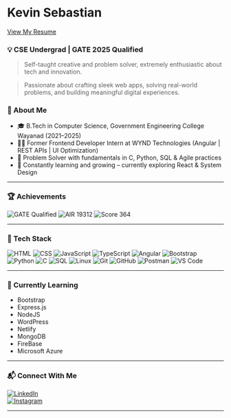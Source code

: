 # Kevin Sebastian 

[View My Resume](https://github.com/KVN-SBN/KVN-SBN/blob/main/Kevin_Sebastian_Resume.pdf)


### 💡 CSE Undergrad | GATE 2025 Qualified  
> Self-taught creative and problem solver, extremely enthusiastic about tech and innovation.

> Passionate about crafting sleek web apps, solving real-world problems, and building meaningful digital experiences.

### 🚀 About Me
- 🎓 B.Tech in Computer Science, Government Engineering College Wayanad (2021–2025)
- 👨‍💻 Former Frontend Developer Intern at WYND Technologies (Angular | REST APIs | UI Optimization)
- 🧠 Problem Solver with fundamentals in C, Python, SQL & Agile practices
- 🌱 Constantly learning and growing – currently exploring React & System Design

---

### 🏆 Achievements
![GATE Qualified](https://img.shields.io/badge/GATE%202025-Qualified-blue?style=flat-square&logo=codeforces&logoColor=white)
![AIR 19312](https://img.shields.io/badge/AIR-19312-blue?style=flat-square)
![Score 364](https://img.shields.io/badge/Score-364-blue?style=flat-square)

---

### 🔧 Tech Stack
![HTML](https://img.shields.io/badge/HTML5-E34F26?style=flat-square&logo=html5&logoColor=white)
![CSS](https://img.shields.io/badge/CSS3-1572B6?style=flat-square&logo=css3&logoColor=white)
![JavaScript](https://img.shields.io/badge/JavaScript-F7DF1E?style=flat-square&logo=javascript&logoColor=black)
![TypeScript](https://img.shields.io/badge/TypeScript-007ACC?style=flat-square&logo=typescript&logoColor=white)
![Angular](https://img.shields.io/badge/Angular-DD0031?style=flat-square&logo=angular&logoColor=white)
![Bootstrap](https://img.shields.io/badge/Bootstrap-7952B3?style=flat-square&logo=bootstrap&logoColor=white)
![Python](https://img.shields.io/badge/Python-3776AB?style=flat-square&logo=python&logoColor=white)
![C](https://img.shields.io/badge/C-00599C?style=flat-square&logo=c&logoColor=white)
![SQL](https://img.shields.io/badge/MySQL-4479A1?style=flat-square&logo=mysql&logoColor=white)
![Linux](https://img.shields.io/badge/Linux-000000?style=flat-square&logo=linux&logoColor=white)
![Git](https://img.shields.io/badge/Git-F05033?style=flat-square&logo=git&logoColor=white)
![GitHub](https://img.shields.io/badge/GitHub-181717?style=flat-square&logo=github&logoColor=white)
![Postman](https://img.shields.io/badge/Postman-FF6C37?style=flat-square&logo=postman&logoColor=white)
![VS Code](https://img.shields.io/badge/VS%20Code-007ACC?style=flat-square&logo=visual-studio-code&logoColor=white)

---

### 🌱 Currently Learning
- Bootstrap
- Express.js
- NodeJS
- WordPress
- Netlify
- MongoDB
- FireBase
- Microsoft Azure

---


### 📬 Connect With Me  
[![LinkedIn](https://img.shields.io/badge/LinkedIn-0A66C2?style=flat-square&logo=linkedin&logoColor=white)](https://www.linkedin.com/in/kevinsebastian-739786349/)  
[![Instagram](https://img.shields.io/badge/Instagram-E4405F?style=flat-square&logo=instagram&logoColor=white)](https://www.instagram.com/kvn_sbn/)

---
